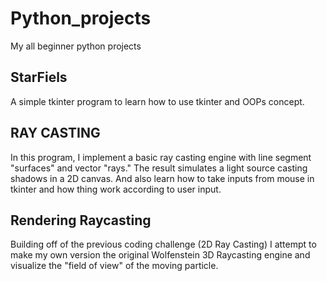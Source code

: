 # Python_projects
My all beginner python projects


## StarFiels

A simple tkinter program to learn how to use tkinter and OOPs concept.


## RAY CASTING

In this program, I implement a basic ray casting engine with line segment "surfaces" and vector "rays." The result simulates a light source casting shadows in a 2D canvas. And also learn how to take inputs from mouse in tkinter and how thing work according to user input.

## Rendering Raycasting

Building off of the previous coding challenge (2D Ray Casting) I attempt to make my own version the original Wolfenstein 3D Raycasting engine and visualize the "field of view" of the moving particle.

